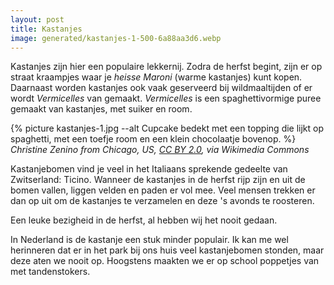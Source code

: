 ```yaml
---
layout: post
title: Kastanjes
image: generated/kastanjes-1-500-6a88aa3d6.webp
---
```


Kastanjes zijn hier een populaire lekkernij. Zodra de herfst begint, zijn er op straat kraampjes waar je _heisse Maroni_ (warme kastanjes) kunt kopen. Daarnaast worden kastanjes ook vaak geserveerd bij wildmaaltijden of er wordt _Vermicelles_ van gemaakt. _Vermicelles_ is een spaghettivormige puree gemaakt van kastanjes, met suiker en room.

{% picture kastanjes-1.jpg --alt Cupcake bedekt met een topping die lijkt op spaghetti, met een toefje room en een klein chocolaatje bovenop. %}
_Christine Zenino from Chicago, US, [CC BY 2.0](https://creativecommons.org/licenses/by/2.0), via Wikimedia Commons_

Kastanjebomen vind je veel in het Italiaans sprekende gedeelte van Zwitserland: Ticino. Wanneer de kastanjes in de herfst rijp zijn en uit de bomen vallen, liggen velden en paden er vol mee. Veel mensen trekken er dan op uit om de kastanjes te verzamelen en deze 's avonds te roosteren.

Een leuke bezigheid in de herfst, al hebben wij het nooit gedaan.

In Nederland is de kastanje een stuk minder populair. Ik kan me wel herinneren dat er in het park bij ons huis veel kastanjebomen stonden, maar deze aten we nooit op. Hoogstens maakten we er op school poppetjes van met tandenstokers.
